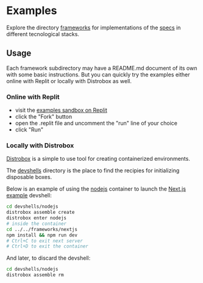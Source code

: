 # Examples

Explore the directory [frameworks](./frameworks) for implementations of the [specs][specs]
in different tecnological stacks.

## Usage

Each framework subdirectory may have a README.md document of its own with some basic instructions.
But you can quickly try the examples either online with Replit or locally with Distrobox as well.

### Online with Replit

- visit the [examples sandbox on Replit][replitplayground]
- click the "Fork" button
- open the .replit file and uncomment the "run" line of your choice
- click "Run"

### Locally with Distrobox

[Distrobox][distrobox] is a simple to use tool for creating containerized environments.

The [devshells](./devshells) directory is the place to find the recipies for initializing disposable
boxes.

Below is an example of using the [nodejs](./devshells/nodejs) container to
launch the [Next.js example](./frameworks/nextjs) devshell:

```bash
cd devshells/nodejs
distrobox assemble create
distrobox enter nodejs
# inside the container
cd ../../frameworks/nextjs
npm install && npm run dev
# Ctrl+C to exit next server
# Ctrl+D to exit the container
```

And later, to discard the devshell:

```bash
cd devshells/nodejs
distrobox assemble rm
```

[specs]: https://github.com/Open-Cloud-Console/specs
[replitplayground]: https://replit.com/@fczuardi/Open-Cloud-Console-examples#.replit
[distrobox]: https://distrobox.it/
